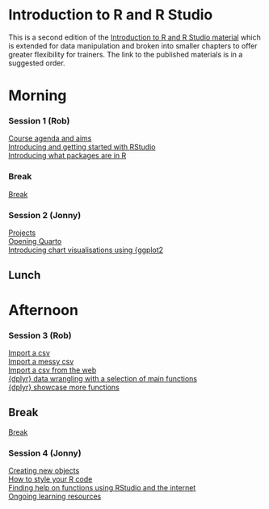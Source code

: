 
# Introduction to R and R Studio

<!-- badges: start -->
<!-- badges: end -->

This is a second edition of the [Introduction to R and R Studio material](https://github.com/nhs-r-community/intro_r/tree/main) which is 
extended for data manipulation and broken into smaller chapters to offer greater
flexibility for trainers. The link to the published materials is in a suggested
order.

# Morning

### Session 1 (Rob)
[Course agenda and aims](https://nhs-r-community.github.io/intro-r-rstudio/session-intro.html#/title-slide)  
[Introducing and getting started with RStudio](https://nhs-r-community.github.io/intro-r-rstudio/session-rstudio.html#/title-slide)  
[Introducing what packages are in R](https://nhs-r-community.github.io/intro-r-rstudio/session-packages.html#/title-slide)  

### Break
[Break](https://nhs-r-community.github.io/intro-r-rstudio/session-break-slide.html#/title-slide)  

### Session 2 (Jonny)
[Projects](https://nhs-r-community.github.io/intro-r-rstudio/session-projects.html#/title-slide)  
[Opening Quarto](https://nhs-r-community.github.io/intro-r-rstudio/session-quarto.html#/title-slide)  
[Introducing chart visualisations using {ggplot2](https://nhs-r-community.github.io/intro_r/04-workshop_ggplot2.html#1)

## Lunch

# Afternoon

### Session 3 (Rob)
[Import a csv](https://nhs-r-community.github.io/intro-r-rstudio/session-csv.html#/title-slide)  
[Import a messy csv](https://nhs-r-community.github.io/intro-r-rstudio/session-messy-csv.html#/title-slide)  
[Import a csv from the web](https://nhs-r-community.github.io/intro-r-rstudio/session-csv-url.html#/title-slide)  
[{dplyr} data wrangling with a selection of main functions](https://nhs-r-community.github.io/intro-r-rstudio/session-dplyr-wrangling.html#/title-slide)  
[{dplyr} showcase more functions](https://nhs-r-community.github.io/intro-r-rstudio/session-dplyr-showcase.html#/title-slide)  

## Break
[Break](https://nhs-r-community.github.io/intro-r-rstudio/session-break-slide.html#/title-slide)  

### Session 4 (Jonny)
[Creating new objects](https://nhs-r-community.github.io/intro-r-rstudio/session-objects.html#/title-slide)  
[How to style your R code](https://nhs-r-community.github.io/intro-r-rstudio/session-styling.html#/title-slide)  
[Finding help on functions using RStudio and the internet](https://nhs-r-community.github.io/intro_r/05-workshop_functions.html#1)  
[Ongoing learning resources](https://nhs-r-community.github.io/intro_r/09-workshop-learning.html#1)  
